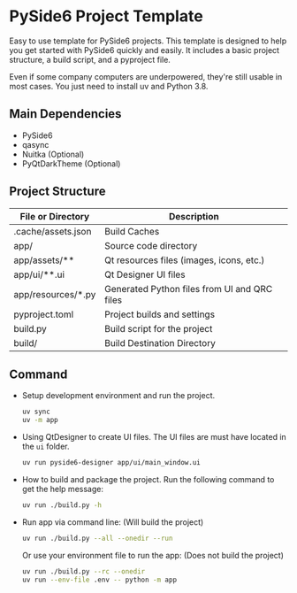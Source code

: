 # PySide6 Project Template

Easy to use template for PySide6 projects.
This template is designed to help you get started with PySide6 quickly and easily.
It includes a basic project structure, a build script, and a pyproject file.

Even if some company computers are underpowered, they're still usable in most cases.
You just need to install uv and Python 3.8.

## Main Dependencies

- PySide6
- qasync
- Nuitka (Optional)
- PyQtDarkTheme (Optional)

## Project Structure

| File or Directory  | Description                                  |
|--------------------|----------------------------------------------|
| .cache/assets.json | Build Caches                                 |
| app/               | Source code directory                        |
| app/assets/**      | Qt resources files (images, icons, etc.)     |
| app/ui/**.ui       | Qt Designer UI files                         |
| app/resources/*.py | Generated Python files from UI and QRC files |
| pyproject.toml     | Project builds and settings                  |
| build.py           | Build script for the project                 |
| build/             | Build Destination Directory                  |

## Command

- Setup development environment and run the project.

    ```bash
    uv sync
    uv -m app
    ```

- Using QtDesigner to create UI files. The UI files are must have located in the `ui` folder.

    ```bash
    uv run pyside6-designer app/ui/main_window.ui
    ```

- How to build and package the project. Run the following command to get the help message:

    ```bash
    uv run ./build.py -h
    ```

- Run app via command line: (Will build the project)

    ```bash
    uv run ./build.py --all --onedir --run
    ```

  Or use your environment file to run the app: (Does not build the project)

    ```bash
    uv run ./build.py --rc --onedir
    uv run --env-file .env -- python -m app
    ```